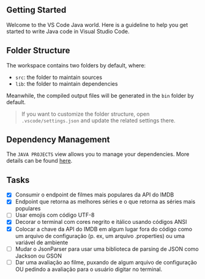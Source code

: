 ## Getting Started

Welcome to the VS Code Java world. Here is a guideline to help you get started to write Java code in Visual Studio Code.

## Folder Structure

The workspace contains two folders by default, where:

- `src`: the folder to maintain sources
- `lib`: the folder to maintain dependencies

Meanwhile, the compiled output files will be generated in the `bin` folder by default.

> If you want to customize the folder structure, open `.vscode/settings.json` and update the related settings there.

## Dependency Management

The `JAVA PROJECTS` view allows you to manage your dependencies. More details can be found [here](https://github.com/microsoft/vscode-java-dependency#manage-dependencies).

## Tasks

- [x] Consumir o endpoint de filmes mais populares da API do IMDB
- [x] Endpoint que retorna as melhores séries e o que retorna as séries mais populares
- [ ] Usar emojis com código UTF-8
- [x] Decorar o terminal com cores negrito e itálico usando códigos ANSI
- [x] Colocar a chave da API do IMDB em algum lugar fora do código como um arquivo de configuração (p. ex, um arquivo .properties) ou uma variável de ambiente
- [ ] Mudar o JsonParser para usar uma biblioteca de parsing de JSON como Jackson ou GSON
- [ ] Dar uma avaliação ao filme, puxando de algum arquivo de configuração OU pedindo a avaliação para o usuário digitar no terminal.